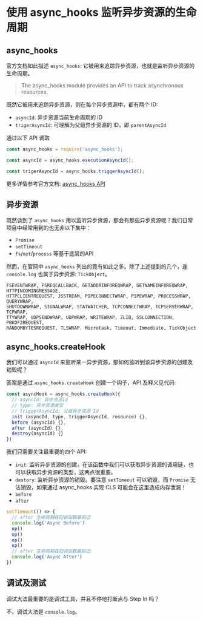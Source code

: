# 使用 async_hooks 监听异步资源的生命周期

## async_hooks

官方文档如此描述 `async_hooks`: 它被用来追踪异步资源，也就是监听异步资源的生命周期。

> The async_hooks module provides an API to track asynchronous resources. 

既然它被用来追踪异步资源，则在每个异步资源中，都有两个 ID:

+ `asyncId`: 异步资源当前生命周期的 ID
+ `trigerAsyncId`: 可理解为父级异步资源的 ID，即 `parentAsyncId`

通过以下 API 调取

``` js
const async_hooks = require('async_hooks');

const asyncId = async_hooks.executionAsyncId();

const trigerAsyncId = async_hooks.triggerAsyncId();
```

更多详情参考官方文档: [async_hooks API](https://nodejs.org/api/async_hooks.html#async_hooks_async_hooks_createhook_callbacks)

## 异步资源

既然谈到了 `async_hooks` 用以监听异步资源，那会有那些异步资源呢？我们日常项目中经常用到的也无非以下集中：

+ `Promise`
+ `setTimeout`
+ `fs`/`net`/`process` 等基于底层的API

然而，在官网中 `async_hooks` 列出的竟有如此之多。除了上述提到的几个，连 `console.log` 也属于异步资源: `TickObject`。

```
FSEVENTWRAP, FSREQCALLBACK, GETADDRINFOREQWRAP, GETNAMEINFOREQWRAP, HTTPINCOMINGMESSAGE,
HTTPCLIENTREQUEST, JSSTREAM, PIPECONNECTWRAP, PIPEWRAP, PROCESSWRAP, QUERYWRAP,
SHUTDOWNWRAP, SIGNALWRAP, STATWATCHER, TCPCONNECTWRAP, TCPSERVERWRAP, TCPWRAP,
TTYWRAP, UDPSENDWRAP, UDPWRAP, WRITEWRAP, ZLIB, SSLCONNECTION, PBKDF2REQUEST,
RANDOMBYTESREQUEST, TLSWRAP, Microtask, Timeout, Immediate, TickObject
```

## async_hooks.createHook

我们可以通过 `asyncId` 来监听某一异步资源，那如何监听到该异步资源的创建及销毁呢？

答案是通过 `async_hooks.createHook` 创建一个钩子，API 及释义见代码:

``` js
const asyncHook = async_hooks.createHook({
  // asyncId: 异步资源Id
  // type: 异步资源类型
  // triggerAsyncId: 父级异步资源 Id
  init (asyncId, type, triggerAsyncId, resource) {},
  before (asyncId) {},
  after (asyncId) {},
  destroy(asyncId) {}
})
```

我们只需要关注最重要的四个 API:

+ `init`: 监听异步资源的创建，在该函数中我们可以获取异步资源的调用链，也可以获取异步资源的类型，这两点很重要。
+ `destory`: 监听异步资源的销毁。要注意 `setTimeout` 可以销毁，而 `Promise` 无法销毁，如果通过 async_hooks 实现 CLS 可能会在这里造成内存泄漏！
+ `before`
+ `after`

``` js
setTimeout(() => {
  // after 生命周期在回调函数最前边
  console.log('Async Before')
  op()
  op()
  op()
  op()
  // after 生命周期在回调函数最后边
  console.log('Async After')
})
```

## 调试及测试

调试大法最重要的是调试工具，并且不停地打断点与 Step In 吗？

不，调试大法是 `console.log`。
